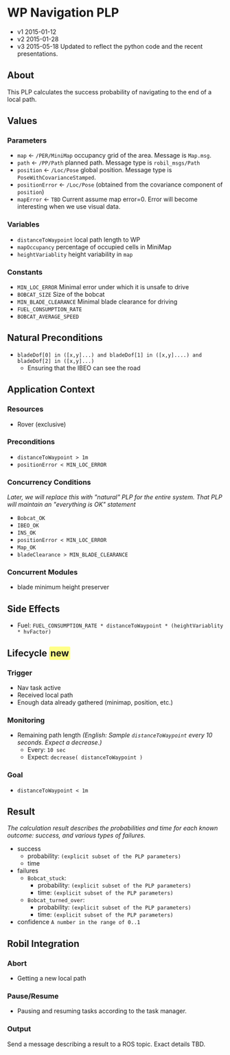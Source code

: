 # WP Navigation PLP
- v1 2015-01-12
- v2 2015-01-28
- v3 2015-05-18 Updated to reflect the python code and the recent presentations.

## About
This PLP calculates the success probability of navigating to the end of a local path.

## Values
### Parameters
* `map` &larr; `/PER/MiniMap` occupancy grid of the area. Message is `Map.msg`.
* `path` &larr; `/PP/Path` planned path. Message type is `robil_msgs/Path`
* `position` &larr; `/Loc/Pose` global position. Message type is `PoseWithCovarianceStamped`.
* `positionError` &larr; `/Loc/Pose` (obtained from the covariance component of `position`)
* `mapError` &larr; `TBD` Current assume map error=0. Error will become interesting when we use visual data.

### Variables
* `distanceToWaypoint` local path length to WP
* `mapOccupancy` percentage of occupied cells in MiniMap
* `heightVariablity` height variability in `map`

### Constants
* `MIN_LOC_ERROR` Minimal error under which it is unsafe to drive
* `BOBCAT_SIZE` Size of the bobcat
* `MIN_BLADE_CLEARANCE` Minimal blade clearance for driving
* `FUEL_CONSUMPTION_RATE`
* `BOBCAT_AVERAGE_SPEED`

## Natural Preconditions
* `bladeDof[0] in ([x,y]...) and bladeDof[1] in ([x,y]....) and bladeDof[2] in ([x,y]...)`
    - Ensuring that the IBEO can see the road

## Application Context
### Resources
* Rover (exclusive)

### Preconditions
* `distanceToWaypoint > 1m`
* `positionError < MIN_LOC_ERROR`

### Concurrency Conditions
_Later, we will replace this with "natural" PLP for the entire system. That PLP will maintain an "everything is OK" statement_
* `Bobcat_OK`
* `IBEO_OK`
* `INS_OK`
* `positionError < MIN_LOC_ERROR`
* `Map_OK`
* `bladeClearance > MIN_BLADE_CLEARANCE`

### Concurrent Modules
* blade minimum height preserver

## Side Effects
* Fuel: `FUEL_CONSUMPTION_RATE * distanceToWaypoint * (heightVariablity * hvFactor)`

## Lifecycle <span style="background:#FFFF88; padding: 3px; border-radius:3px">new</span>

### Trigger
* Nav task active
* Received local path
* Enough data already gathered (minimap, position, etc.)

### Monitoring
* Remaining path length _(English: Sample `distanceToWaypoint` every 10 seconds. Expect a decrease.)_
  * Every: `10 sec`
  * Expect: `decrease( distanceToWaypoint )`

### Goal
* `distanceToWaypoint < 1m`

## Result
_The calculation result describes the probabilities and time for each known outcome: success, and various types of failures._
* success
  * probability: `(explicit subset of the PLP parameters)`
  * time
* failures
  * `Bobcat_stuck`:
    * probability: `(explicit subset of the PLP parameters)`
    * time: `(explicit subset of the PLP parameters)`
  * `Bobcat_turned_over`:
    * probability: `(explicit subset of the PLP parameters)`
    * time: `(explicit subset of the PLP parameters)`
* confidence `A number in the range of 0..1`

## Robil Integration

### Abort
* Getting a new local path

### Pause/Resume
* Pausing and resuming tasks according to the task manager.

### Output
Send a message describing a result to a ROS topic. Exact details TBD.
